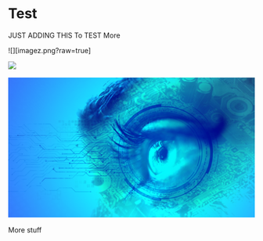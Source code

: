 # Test


JUST ADDING THIS To TEST More




![][imagez.png?raw=true]

![](./stuff/image.png)

<img src="stuff/image-analysis.png">

More stuff
